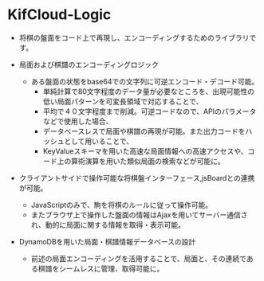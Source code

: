# KifCloud-Logic
- 将棋の盤面をコード上で再現し、エンコーディングするためのライブラリです。

- 局面および棋譜のエンコーディングロジック
  - ある盤面の状態をbase64での文字列に可逆エンコード・デコード可能。
    - 単純計算で80文字程度のデータ量が必要なところを、出現可能性の低い局面パターンを可変長領域で対応することで、
    - 平均で４０文字程度まで削減。可逆コードなので、APIのパラメータなどで使用した場合、
    - データベースレスで局面や棋譜の再現が可能。また出力コードをハッシュとして用いることで、
    - KeyValueスキーマを用いた高速な局面情報への高速アクセスや、コード上の算術演算を用いた類似局面の検索などが可能に。
- クライアントサイドで操作可能な将棋盤インターフェース,jsBoardとの連携が可能。
  - JavaScriptのみで、駒を将棋のルールに従って操作可能。
  - またブラウザ上で操作した盤面の情報はAjaxを用いてサーバー通信され、動的に局面に関する情報を取得・表示可能。
- DynamoDBを用いた局面・棋譜情報データベースの設計
  - 前述の局面エンコーディングを活用することで、局面と、その連続である棋譜をシームレスに管理、取得可能に。
